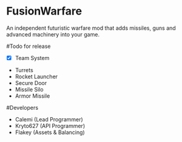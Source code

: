 # FusionWarfare

An independent futuristic warfare mod that adds missiles, guns and advanced machinery into your game.

#Todo for release

* [X] Team System
* Turrets
* Rocket Launcher
* Secure Door
* Missile Silo
* Armor Missile

#Developers

* Calemi     (Lead Programmer)
* Kryto627   (API Programmer)
* Flakey     (Assets & Balancing)
